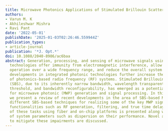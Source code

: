 ```yaml
---
title: Microwave Photonics Applications of Stimulated Brillouin Scattering
authors:
- Varun M. K
- Akhileshwar Mishra
- Ravi Pant
date: '2022-05-01'
publishDate: '2025-01-03T02:26:46.559944Z'
publication_types:
- article-journal
publication: '*J. Opt.*'
doi: 10.1088/2040-8986/ac6baa
abstract: Generation, processing, and sensing of microwave signals using photonic
  technologies offer immunity from electromagnetic interference, allow high-speed
  operation over a wide frequency range, and reduce the overall system weight. Recent
  developments in integrated photonic technologies further increase the attractiveness
  of photonics-based radio frequency (RF) systems. Stimulated Brillouin scattering
  (SBS), due to its inherently narrow bandwidth, wavelength transparent nature, low
  threshold, and bandwidth reconfigurability, has emerged as a potential contender
  for microwave photonic (MWP) generation and signal processing. In this article,
  we present a review of recent developments in the area of SBS-based MWP. We discuss
  different SBS-based techniques for realizing some of the key MWP signal processing
  functionalities such as RF generation, filtering, and true time delay. Implementation
  of these tasks using fiber and on-chip platforms is presented along with the effect
  of system parameters such as dispersion on their performance. Novel architectures
  to mitigate these impairments are discussed.
---
```

